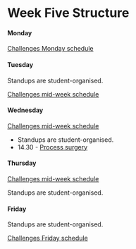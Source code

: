 # Week Five Structure

#### Monday

[Challenges Monday schedule](./challenges_monday_schedule.md)

#### Tuesday

Standups are student-organised.

[Challenges mid-week schedule](./challenges_mid_week_schedule.md)

#### Wednesday

[Challenges mid-week schedule](./challenges_mid_week_schedule.md)

- Standups are student-organised.
- 14.30 - [Process surgery](https://github.com/makersacademy/course/blob/master/pills/process_surgery.md)

#### Thursday

[Challenges mid-week schedule](./challenges_mid_week_schedule.md)

Standups are student-organised.

#### Friday

Standups are student-organised.

[Challenges Friday schedule](./challenges_friday_schedule.md)
